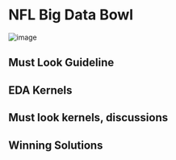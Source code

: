 # NFL Big Data Bowl

![image](https://user-images.githubusercontent.com/40786348/70203528-87bf9380-1760-11ea-8f0d-224044c271bd.png)

## Must Look Guideline

## EDA Kernels

## Must look kernels, discussions

## Winning Solutions
